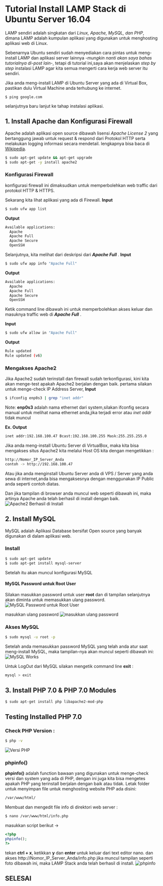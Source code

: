 # Tutorial Install LAMP Stack di Ubuntu Server 16.04

LAMP sendiri adalah singkatan dari *Linux, Apache, MySQL, dan PHP*, dimana LAMP adalah kumpulan aplikasi yang digunakan untuk menghosting aplikasi web di Linux.

Sebenarnya Ubuntu sendiri sudah menyediakan cara pintas untuk meng-install LAMP dan aplikasi server lainnya *-mungkin nanti akan saya bahas tutorialnya di-post lain-*, tetapi di tutorial ini,saya akan menjelaskan *step by step* instalasi LAMP agar kita semua mengerti cara kerja web server itu sendiri.

Jika anda meng-install LAMP di Ubuntu Server yang ada di Virtual Box, pastikan dulu Virtual Machine anda terhubung ke internet.
```
$ ping google.com
```
selanjutnya baru lanjut ke tahap instalasi aplikasi.
## 1. Install Apache dan Konfigurasi Firewall
Apache adalah aplikasi open source dibawah lisensi *Apache License 2* yang bertanggung jawab untuk request & respond dari Protokol HTTP serta melakukan logging informasi secara mendetail. lengkapnya bisa baca di [Wikipedia](https://en.wikipedia.org/wiki/Apache_HTTP_Server).

```bash
$ sudo apt-get update && apt-get upgrade  
$ sudo apt-get -y install apache2 
```

### Konfigurasi Firewall 
konfigurasi firewall ini dimaksudkan untuk memperbolehkan web traffic dari protokol HTTP & HTTPS.

Sekarang kita lihat aplikasi yang ada di Firewall.
**Input**
```bash
$ sudo ufw app list 
```
**Output**
```bash
Available applications:
  Apache
  Apache Full
  Apache Secure
  OpenSSH
```
Selanjutnya, kita melihat dari deskripsi dari __*Apache Full*__ .
**Input**
```bash
$ sudo ufw app info "Apache Full"
```
**Output**
```bash
Available applications:
  Apache
  Apache Full
  Apache Secure
  OpenSSH
```
Ketik command line dibawah ini untuk memperbolehkan akses keluar dan masuknya traffic web di  __*Apache Full*__ .

**Input**
```bash
$ sudo ufw allow in "Apache Full"
```
**Output**
```bash
Rule updated
Rule updated (v6)
```

### Mengakses Apache2
Jika Apache2 sudah terinstall dan firewall sudah terkonfigurasi, kini kita akan menge-test apakah Apache2 berjalan dengan baik.
pertama silakan untuk menge-check IP Address Server,
**Input**
```bash
$ ifconfig enp0s3 | grep "inet addr"
```
Note: 
 **enp0s3** adalah nama ethernet dari system,silakan ifconfig secara manual untuk melihat nama ethernet anda,jika terjadi error atau *inet addr* tidak muncul

**Ex. Output**
```bash
inet addr:192.168.100.47 Bcast:192.168.100.255 Mask:255.255.255.0
```
Jika anda meng-install Ubuntu Server di VirtualBox, maka kita bisa mengakses situs Apache2 kita melalui Host OS kita dengan mengetikkan :

```bash
http://Nomor_IP_Server_Anda
contoh -> http://192.168.100.47
```

Atau jika anda menginstall Ubuntu Server anda di VPS / Server yang anda sewa di internet,anda bisa mengaksesnya dengan menggunakan IP Public anda seperti contoh diatas.

Dan jika tampilan di browser anda muncul web seperti dibawah ini, maka artinya Apache anda telah berhasil di install dengan baik.
![Apache2 Berhasil di Install](img/apache2.png)

## 2. Install MySQL 
MySQL adalah Aplikasi Database bersifat Open source yang banyak digunakan di dalam aplikasi web.

### Install 
```bash
$ sudo apt-get update
$ sudo apt-get install mysql-server
```
Setelah itu akan muncul konfigurasi MySQL

#### MySQL Password untuk Root User
Silakan masukkan password untuk user **root** dan di tampilan selanjutnya akan diminta untuk memasukkan ulang password.
![MySQL Password untuk Root User](img/mysqlpassword.png)

masukkan ulang password
![masukkan ulang password](img/mysqlpasswordrepeat.png)

### Akses MySQL
```bash
$ sudo mysql -u root -p
```
Setelah anda memasukkan password MySQL yang telah anda atur saat meng-install MySQL, maka tampilan-nya akan muncul seperti dibawah ini:
![MySQL Works](img/mysql.png)

Untuk LogOut dari MySQL silakan mengetik command line **exit** :
```bash
mysql > exit
```

## 3. Install PHP 7.0 & PHP 7.0 Modules
```bash
$ sudo apt-get install php libapache2-mod-php
```
## Testing Installed PHP 7.0
### **Check PHP Version :**
```bash
$ php -v
```
![Versi PHP](img/versiphp.png)

### phpinfo()
**phpinfo()** adalah function bawaan yang digunakan untuk menge-check versi dan system yang ada di PHP, dengan ini juga kita bisa mengetes apakah PHP yang terinstall berjalan dengan baik atau tidak.
Letak folder untuk menyimpan file untuk menghosting website PHP ada disini:
```bash
/var/www/html/
```
Membuat dan mengedit file info di direktori web server :
```bash
$ nano /var/www/html/info.php
```
masukkan script berikut ->
```php
<?php
phpinfo();
?>
```
tekan **ctrl + x**, ketikkan **y** dan **enter** untuk keluar dari text editor nano.
dan akses http://Nomor_IP_Server_Anda/info.php 
jika muncul tampilan seperti foto dibawah ini, maka LAMP Stack anda telah berhasil di install.
![phpinfo](img/phpinfo.png)

## SELESAI





